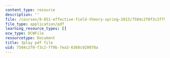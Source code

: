 ```yaml
---
content_type: resource
description: ''
file: /courses/8-851-effective-field-theory-spring-2013/7584c2f0f3c2ff9b7ea36368c920078a_k0vA0aTcUZA.pdf
file_type: application/pdf
learning_resource_types: []
ocw_type: OCWFile
resourcetype: Document
title: 3play pdf file
uid: 7584c2f0-f3c2-ff9b-7ea3-6368c920078a
---
```


